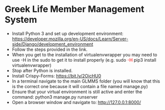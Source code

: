 # Greek Life Member Management System

- Install Python 3 and set up development environment: https://developer.mozilla.org/en-US/docs/Learn/Server-side/Django/development_environment
- Follow the steps provided in the link.
- When you get to the installation of virtualenvwrapper you may need to use -H in the sudo to get it to install properly (e.g. sudo <span style="color:red">-H</span> pip3 install virtualenvwrapper)
- Stop after Python is installed.
- Install Crispy-Forms: https://bit.ly/2OicHU0
- In a terminal navigate to the main GLMMS folder (you will know that this is the correct one because it will contain a file named manage.py)
- Ensure that your virtual environment is still active and enter the command: python3 manage.py runserver
- Open a browser window and navigate to: http://127.0.0.1:8000/
